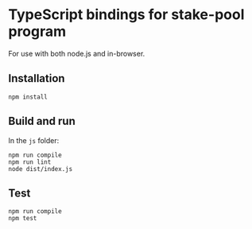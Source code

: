 # TypeScript bindings for stake-pool program

For use with both node.js and in-browser.

## Installation

```
npm install
```

## Build and run

In the `js` folder:

```
npm run compile
npm run lint
node dist/index.js
```

## Test

```
npm run compile
npm test
```

